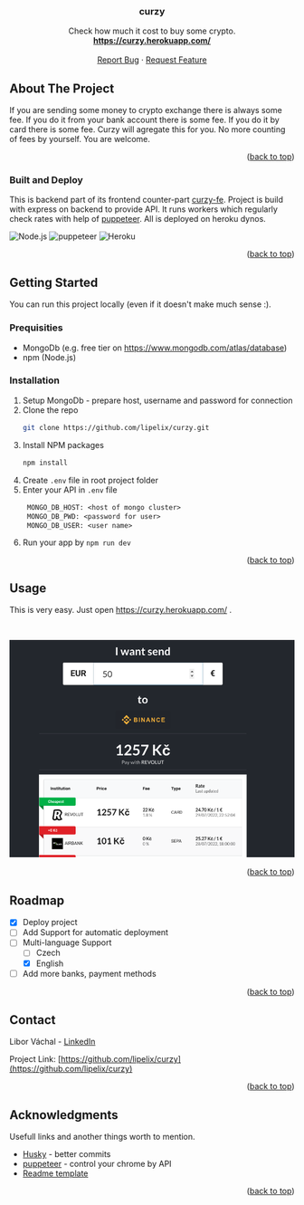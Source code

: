<div id="top"></div>

<!-- PROJECT LOGO -->
<br />
<div align="center">

  <h3 align="center">curzy</h3>

  <p align="center">
    Check how much it cost to buy some crypto.
    <br />
    <a href="https://curzy.herokuapp.com/"><strong>https://curzy.herokuapp.com/</strong></a>
    <br />
    <br />
    <a href="https://github.com/lipelix/curzy/issues">Report Bug</a>
    ·
    <a href="https://github.com/lipelix/curzy/issues">Request Feature</a>
  </p>
</div>


<!-- ABOUT THE PROJECT -->
## About The Project

<!-- [![Product Name Screen Shot][product-screenshot]](assets/app-screen.png) -->

If you are sending some money to crypto exchange there is always some fee. If you do it from your bank account there is some fee. If you do it by card there is some fee. Curzy will agregate this for you. No more counting of fees by yourself. You are welcome.

<p align="right">(<a href="#top">back to top</a>)</p>



### Built and Deploy

This is backend part of its frontend counter-part [curzy-fe](https://github.com/lipelix/curzy-fe). Project is build with express on backend to provide API. It runs workers which regularly check rates with help of [puppeteer](https://github.com/puppeteer/puppeteer). All is deployed on heroku dynos.

![Node.js](https://img.shields.io/badge/Build%20with-Node.js-brightgreen.svg)
![puppeteer](https://img.shields.io/badge/Build%20with-puppeteer-brightgreen.svg)
![Heroku](https://img.shields.io/badge/Deployed%20on-Heroku-7056bf.svg)

<p align="right">(<a href="#top">back to top</a>)</p>


<!-- GETTING STARTED -->
## Getting Started

You can run this project locally (even if it doesn't make much sense :).

### Prequisities

* MongoDb (e.g. free tier on https://www.mongodb.com/atlas/database)
* npm (Node.js)

### Installation

1. Setup MongoDb - prepare host, username and password for connection
2. Clone the repo
   ```sh
   git clone https://github.com/lipelix/curzy.git
   ```
3. Install NPM packages
   ```sh
   npm install
   ```
4. Create `.env` file in root project folder
5. Enter your API in `.env` file
   ```
    MONGO_DB_HOST: <host of mongo cluster>
    MONGO_DB_PWD: <password for user>
    MONGO_DB_USER: <user name>
   ```
6. Run your app by `npm run dev`

<p align="right">(<a href="#top">back to top</a>)</p>



<!-- USAGE EXAMPLES -->
## Usage

This is very easy. Just open https://curzy.herokuapp.com/ .

<br />

![Showcase](assets/app-screen.png)

<p align="right">(<a href="#top">back to top</a>)</p>



<!-- ROADMAP -->
## Roadmap

- [x] Deploy project
- [ ] Add Support for automatic deployment
- [ ] Multi-language Support
    - [ ] Czech
    - [x] English
- [ ] Add more banks, payment methods

<p align="right">(<a href="#top">back to top</a>)</p>

<!-- CONTACT -->
## Contact

Libor Váchal - [LinkedIn](https://www.linkedin.com/in/liborvachal/)

Project Link: [https://github.com/lipelix/curzy](https://github.com/lipelix/curzy)

<p align="right">(<a href="#top">back to top</a>)</p>



<!-- ACKNOWLEDGMENTS -->
## Acknowledgments

Usefull links and another things worth to mention.

* [Husky](https://github.com/typicode/husky) - better commits
* [puppeteer](https://github.com/puppeteer/puppeteer) - control your chrome by API
* [Readme template](https://github.com/othneildrew/Best-README-Template)

<p align="right">(<a href="#top">back to top</a>)</p>
